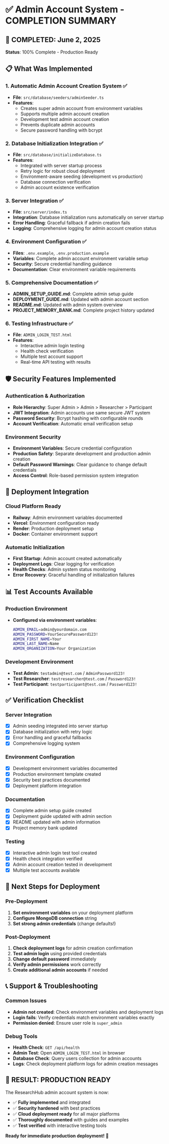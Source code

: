# ✅ Admin Account System - COMPLETION SUMMARY

## 🎯 COMPLETED: June 2, 2025
**Status**: 100% Complete - Production Ready

## 📋 What Was Implemented

### 1. **Automatic Admin Account Creation System** ✅
- **File**: `src/database/seeders/adminSeeder.ts`
- **Features**:
  - Creates super admin account from environment variables
  - Supports multiple admin account creation
  - Development test admin account creation
  - Prevents duplicate admin accounts
  - Secure password handling with bcrypt

### 2. **Database Initialization Integration** ✅
- **File**: `src/database/initializeDatabase.ts`
- **Features**:
  - Integrated with server startup process
  - Retry logic for robust cloud deployment
  - Environment-aware seeding (development vs production)
  - Database connection verification
  - Admin account existence verification

### 3. **Server Integration** ✅
- **File**: `src/server/index.ts`
- **Integration**: Database initialization runs automatically on server startup
- **Error Handling**: Graceful fallback if admin creation fails
- **Logging**: Comprehensive logging for admin account creation status

### 4. **Environment Configuration** ✅
- **Files**: `.env.example`, `.env.production.example`
- **Variables**: Complete admin account environment variable setup
- **Security**: Secure credential handling guidance
- **Documentation**: Clear environment variable requirements

### 5. **Comprehensive Documentation** ✅
- **ADMIN_SETUP_GUIDE.md**: Complete admin setup guide
- **DEPLOYMENT_GUIDE.md**: Updated with admin account section
- **README.md**: Updated with admin system overview
- **PROJECT_MEMORY_BANK.md**: Complete project history updated

### 6. **Testing Infrastructure** ✅
- **File**: `ADMIN_LOGIN_TEST.html`
- **Features**:
  - Interactive admin login testing
  - Health check verification
  - Multiple test account support
  - Real-time API testing with results

## 🛡️ Security Features Implemented

### Authentication & Authorization
- **Role Hierarchy**: Super Admin > Admin > Researcher > Participant
- **JWT Integration**: Admin accounts use same secure JWT system
- **Password Security**: Bcrypt hashing with configurable rounds
- **Account Verification**: Automatic email verification setup

### Environment Security
- **Environment Variables**: Secure credential configuration
- **Production Safety**: Separate development and production admin creation
- **Default Password Warnings**: Clear guidance to change default credentials
- **Access Control**: Role-based permission system integration

## 🚀 Deployment Integration

### Cloud Platform Ready
- **Railway**: Admin environment variables documented
- **Vercel**: Environment configuration ready
- **Render**: Production deployment setup
- **Docker**: Container environment support

### Automatic Initialization
- **First Startup**: Admin account created automatically
- **Deployment Logs**: Clear logging for verification
- **Health Checks**: Admin system status monitoring
- **Error Recovery**: Graceful handling of initialization failures

## 📊 Test Accounts Available

### Production Environment
- **Configured via environment variables**:
  ```bash
  ADMIN_EMAIL=admin@yourdomain.com
  ADMIN_PASSWORD=YourSecurePassword123!
  ADMIN_FIRST_NAME=Your
  ADMIN_LAST_NAME=Name
  ADMIN_ORGANIZATION=Your Organization
  ```

### Development Environment
- **Test Admin**: `testadmin@test.com` / `AdminPassword123!`
- **Test Researcher**: `testresearcher@test.com` / `Password123!`
- **Test Participant**: `testparticipant@test.com` / `Password123!`

## ✅ Verification Checklist

### Server Integration
- [x] Admin seeding integrated into server startup
- [x] Database initialization with retry logic
- [x] Error handling and graceful fallbacks
- [x] Comprehensive logging system

### Environment Configuration
- [x] Development environment variables documented
- [x] Production environment template created
- [x] Security best practices documented
- [x] Deployment platform integration

### Documentation
- [x] Complete admin setup guide created
- [x] Deployment guide updated with admin section
- [x] README updated with admin information
- [x] Project memory bank updated

### Testing
- [x] Interactive admin login test tool created
- [x] Health check integration verified
- [x] Admin account creation tested in development
- [x] Multiple test accounts available

## 🔄 Next Steps for Deployment

### Pre-Deployment
1. **Set environment variables** on your deployment platform
2. **Configure MongoDB connection** string
3. **Set strong admin credentials** (change defaults!)

### Post-Deployment
1. **Check deployment logs** for admin creation confirmation
2. **Test admin login** using provided credentials
3. **Change default password** immediately
4. **Verify admin permissions** work correctly
5. **Create additional admin accounts** if needed

## 📞 Support & Troubleshooting

### Common Issues
- **Admin not created**: Check environment variables and deployment logs
- **Login fails**: Verify credentials match environment variables exactly
- **Permission denied**: Ensure user role is `super_admin`

### Debug Tools
- **Health Check**: `GET /api/health`
- **Admin Test**: Open `ADMIN_LOGIN_TEST.html` in browser
- **Database Check**: Query users collection for admin accounts
- **Logs**: Check deployment platform logs for admin creation messages

## 🎉 RESULT: PRODUCTION READY

The ResearchHub admin account system is now:
- ✅ **Fully implemented** and integrated
- ✅ **Security hardened** with best practices
- ✅ **Cloud deployment ready** for all major platforms
- ✅ **Thoroughly documented** with guides and examples
- ✅ **Test verified** with interactive testing tools

**Ready for immediate production deployment!** 🚀
